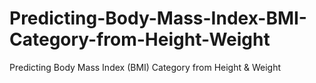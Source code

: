# Predicting-Body-Mass-Index-BMI-Category-from-Height-Weight
Predicting Body Mass Index (BMI) Category from Height &amp; Weight
